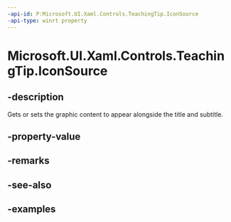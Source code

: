 ```yaml
---
-api-id: P:Microsoft.UI.Xaml.Controls.TeachingTip.IconSource
-api-type: winrt property
---
```


# Microsoft.UI.Xaml.Controls.TeachingTip.IconSource

<!--
public Microsoft.UI.Xaml.Controls.IconSource IconSource { get; set; }
-->

## -description

Gets or sets the graphic content to appear alongside the title and subtitle.

## -property-value

## -remarks

## -see-also

## -examples

